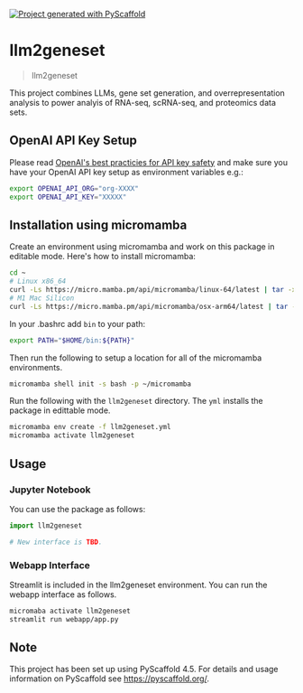 <!-- These are examples of badges you might want to add to your README:
     please update the URLs accordingly

[![Built Status](https://api.cirrus-ci.com/github/<USER>/llm2geneset.svg?branch=main)](https://cirrus-ci.com/github/<USER>/llm2geneset)
[![ReadTheDocs](https://readthedocs.org/projects/llm2geneset/badge/?version=latest)](https://llm2geneset.readthedocs.io/en/stable/)
[![Coveralls](https://img.shields.io/coveralls/github/<USER>/llm2geneset/main.svg)](https://coveralls.io/r/<USER>/llm2geneset)
[![PyPI-Server](https://img.shields.io/pypi/v/llm2geneset.svg)](https://pypi.org/project/llm2geneset/)
[![Conda-Forge](https://img.shields.io/conda/vn/conda-forge/llm2geneset.svg)](https://anaconda.org/conda-forge/llm2geneset)
[![Monthly Downloads](https://pepy.tech/badge/llm2geneset/month)](https://pepy.tech/project/llm2geneset)
[![Twitter](https://img.shields.io/twitter/url/http/shields.io.svg?style=social&label=Twitter)](https://twitter.com/llm2geneset)
-->

[![Project generated with PyScaffold](https://img.shields.io/badge/-PyScaffold-005CA0?logo=pyscaffold)](https://pyscaffold.org/)

# llm2geneset

> llm2geneset

This project combines LLMs, gene set generation, and overrepresentation analysis
to power analyis of RNA-seq, scRNA-seq, and proteomics data sets.

## OpenAI API Key Setup

Please read
[OpenAI's best practicies for API key safety](https://help.openai.com/en/articles/5112595-best-practices-for-api-key-safety)
and make sure you have your OpenAI API key setup as
environment variables e.g.:

```bash
export OPENAI_API_ORG="org-XXXX"
export OPENAI_API_KEY="XXXXX"
```

## Installation using micromamba

Create an environment using micromamba and work on this package in editable
mode. Here's how to install micromamba:

```bash
cd ~
# Linux x86_64
curl -Ls https://micro.mamba.pm/api/micromamba/linux-64/latest | tar -xvj bin/micromamba
# M1 Mac Silicon
curl -Ls https://micro.mamba.pm/api/micromamba/osx-arm64/latest | tar -xvj bin/micromamba
```

In your .bashrc add `bin` to your path:

```bash
export PATH="$HOME/bin:${PATH}"
```

Then run the following to setup a location for all of the micromamba environments.

```bash
micromamba shell init -s bash -p ~/micromamba
```

Run the following with the `llm2geneset` directory.
The `yml` installs the package in edittable mode.

```bash
micromamba env create -f llm2geneset.yml
micromamba activate llm2geneset
```

## Usage

### Jupyter Notebook
You can use the package as follows:

```python
import llm2geneset

# New interface is TBD.
```

### Webapp Interface

Streamlit is included in the llm2geneset environment. You
can run the webapp interface as follows.

```bash
micromaba activate llm2geneset
streamlit run webapp/app.py
```


<!-- pyscaffold-notes -->

## Note

This project has been set up using PyScaffold 4.5. For details and usage
information on PyScaffold see https://pyscaffold.org/.
